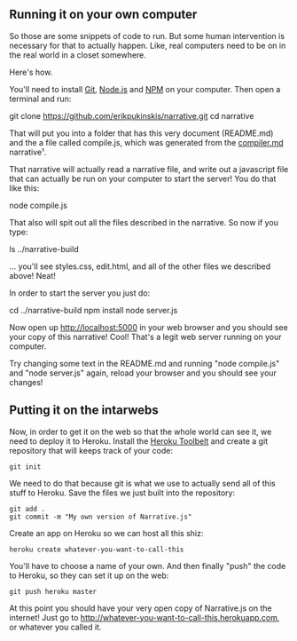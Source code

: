 Running it on your own computer
-------------------------------

So those are some snippets of code to run. But some human intervention is necessary for that to actually happen. Like, real computers need to be on in the real world in a closet somewhere.

Here's how.

You'll need to install [Git](http://git-scm.com/downloads), [Node.js](http://nodejs.org/) and [NPM](https://www.npmjs.org/) on your computer. Then open a terminal and run:

  git clone https://github.com/erikpukinskis/narrative.git
  cd narrative

That will put you into a folder that has this very document (README.md) and the a file called compile.js, which was generated from the [compiler.md](compiler.md) narrative¹.

That narrative will actually read a narrative file, and write out a javascript file that can actually be run on your computer to start the server! You do that like this:

  node compile.js

That also will spit out all the files described in the narrative. So now if you type:

  ls ../narrative-build

... you'll see styles.css, edit.html, and all of the other files we described above! Neat! 

In order to start the server you just do:

  cd ../narrative-build
  npm install
  node server.js

Now open up [http://localhost:5000](http://localhost:5000) in your web browser and you should see your copy of this narrative! Cool! That's a legit web server running on your computer.

Try changing some text in the README.md and running "node compile.js" and "node server.js" again, reload your browser and you should see your changes!

Putting it on the intarwebs
---------------------------

Now, in order to get it on the web so that the whole world can see it, we need to deploy it to Heroku. Install the [Heroku Toolbelt](https://toolbelt.heroku.com/) and create a git repository that will keeps track of your code:

    git init

We need to do that because git is what we use to actually send all of this stuff to Heroku. Save the files we just built into the repository:

    git add .
    git commit -m "My own version of Narrative.js"

Create an app on Heroku so we can host all this shiz:

    heroku create whatever-you-want-to-call-this

You'll have to choose a name of your own. And then finally "push" the code to Heroku, so they can set it up on the web:

    git push heroku master
    
At this point you should have your very open copy of Narrative.js on the internet! Just go to <http://whatever-you-want-to-call-this.herokuapp.com>, or whatever you called it.
